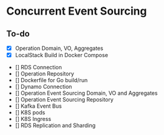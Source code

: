 # Concurrent Event Sourcing

## To-do

-   [x] Operation Domain, VO, Aggregates
-   [x] LocalStack Build in Docker Compose
-   [] RDS Connection
-   [] Operation Repository
-   [] Dockerfile for Go build/run
-   [] Dynamo Connection
-   [] Operation Event Sourcing Domain, VO and Aggregates
-   [] Operation Event Sourcing Repository
-   [] Kafka Event Bus
-   [] K8S pods
-   [] K8S Ingress
-   [] RDS Replication and Sharding
